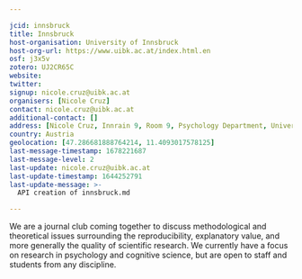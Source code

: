 ```yaml
---

jcid: innsbruck
title: Innsbruck
host-organisation: University of Innsbruck
host-org-url: https://www.uibk.ac.at/index.html.en
osf: j3x5v
zotero: UJ2CR65C
website: 
twitter: 
signup: nicole.cruz@uibk.ac.at
organisers: [Nicole Cruz]
contact: nicole.cruz@uibk.ac.at
additional-contact: []
address: [Nicole Cruz, Innrain 9, Room 9, Psychology Department, University of Innsbruck, Innsbruck, 6020, Austria]
country: Austria
geolocation: [47.286681888764214, 11.4093017578125]
last-message-timestamp: 1678221687
last-message-level: 2
last-update: nicole.cruz@uibk.ac.at
last-update-timestamp: 1644252791
last-update-message: >-
  API creation of innsbruck.md

---
```


We are a journal club coming together to discuss methodological and theoretical issues surrounding the reproducibility, explanatory value, and more generally the quality of scientific research. 
We currently have a focus on research in psychology and cognitive science, but are open to staff and students from any discipline.
